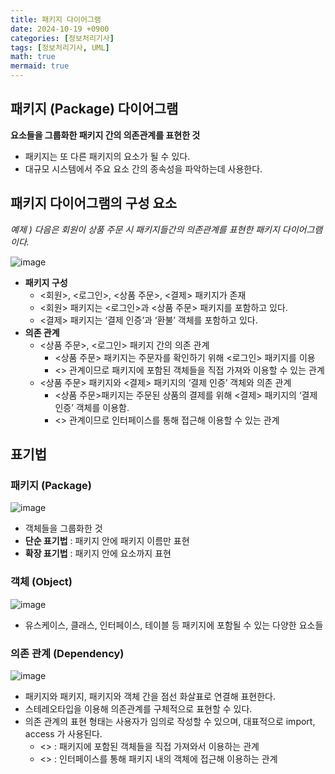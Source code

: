 ```yaml
---
title: 패키지 다이어그램
date: 2024-10-19 +0900
categories: [정보처리기사]
tags: [정보처리기사, UML]
math: true
mermaid: true
---
```


## 패키지 (Package) 다이어그램

**요소들을 그룹화한 패키지 간의 의존관계를 표현한 것**

- 패키지는 또 다른 패키지의 요소가 될 수 있다.
- 대규모 시스템에서 주요 요소 간의 종속성을 파악하는데 사용한다.

## 패키지 다이어그램의 구성 요소

*예제 ) 다음은 회원이 상품 주문 시 패키지들간의 의존관계를 표현한 패키지 다이어그램이다.*

![image](https://github.com/user-attachments/assets/5149c803-83f6-46e6-8f61-79ed8a75dbcc)

- **패키지 구성**
    - <회원>, <로그인>, <상품 주문>, <결제> 패키지가 존재
    - <회원> 패키지는 <로그인>과 <상품 주문> 패키지를 포함하고 있다.
    - <결제> 패키지는 ‘결제 인증’과 ‘환불’ 객체를 포함하고 있다.
- **의존 관계**
    - <상품 주문>, <로그인> 패키지 간의 의존 관계
        - <상품 주문> 패키지는 주문자를 확인하기 위해 <로그인> 패키지를 이용
        - <<import>> 관계이므로 패키지에 포함된 객체들을 직접 가져와 이용할 수 있는 관계
    - <상품 주문> 패키지와 <결제> 패키지의 ‘결제 인증’ 객체와 의존 관계
        - <상품 주문>패키지는 주문된 상품의 결제를 위해 <결제> 패키지의 ‘결제 인증’ 객체를 이용함.
        - <<access>> 관계이므로 인터페이스를 통해 접근해 이용할 수 있는 관계

## 표기법

### 패키지 (Package)

![image](https://github.com/user-attachments/assets/bc233439-4970-4010-89b9-9c3d9fdbb5fa)

- 객체들을 그룹화한 것
- **단순 표기법** : 패키지 안에 패키지 이름만 표현
- **확장 표기법** : 패키지 안에 요소까지 표현

### 객체 (Object)

![image](https://github.com/user-attachments/assets/a307a487-4fac-4001-b513-8ab5fd42262e)

- 유스케이스, 클래스, 인터페이스, 테이블 등 패키지에 포함될 수 있는 다양한 요소들

### 의존 관계 (Dependency)

![image](https://github.com/user-attachments/assets/791af7cd-57b2-4a3c-893b-8d486ac12d9c)

- 패키지와 패키지, 패키지와 객체 간을 점선 화살표로 연결해 표현한다.
- 스테레오타입을 이용해 의존관계를 구체적으로 표현할 수 있다.
- 의존 관계의 표현 형태는 사용자가 임의로 작성할 수 있으며, 
대표적으로 import, access 가 사용된다.
    - <<import>> : 패키지에 포함된 객체들을 직접 가져와서 이용하는 관계
    - <<access>> : 인터페이스를 통해 패키지 내의 객체에 접근해 이용하는 관계